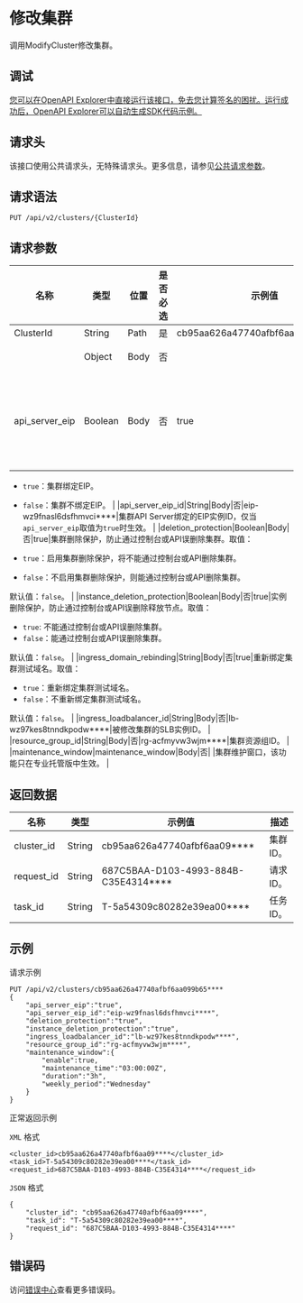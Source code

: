 # 修改集群

调用ModifyCluster修改集群。

## 调试

[您可以在OpenAPI Explorer中直接运行该接口，免去您计算签名的困扰。运行成功后，OpenAPI Explorer可以自动生成SDK代码示例。](https://api.aliyun.com/#product=CS&api=ModifyCluster&type=ROA&version=2015-12-15)

## 请求头

该接口使用公共请求头，无特殊请求头。更多信息，请参见[公共请求参数](~~167755~~)。

## 请求语法

```
PUT /api/v2/clusters/{ClusterId} 
```

## 请求参数

|名称|类型|位置|是否必选|示例值|描述|
|--|--|--|----|---|--|
|ClusterId|String|Path|是|cb95aa626a47740afbf6aa099b65\*\*\*\*|集群ID。 |
| |Object|Body|否| |请求体参数。 |
|api\_server\_eip|Boolean|Body|否|true|集群是否绑定EIP，用于公网访问API Server。取值：

 -   `true`：集群绑定EIP。
-   `false`：集群不绑定EIP。 |
|api\_server\_eip\_id|String|Body|否|eip-wz9fnasl6dsfhmvci\*\*\*\*|集群API Server绑定的EIP实例ID，仅当`api_server_eip`取值为`true`时生效。 |
|deletion\_protection|Boolean|Body|否|true|集群删除保护，防止通过控制台或API误删除集群。取值：

 -   `true`：启用集群删除保护，将不能通过控制台或API删除集群。
-   `false`：不启用集群删除保护，则能通过控制台或API删除集群。

 默认值：`false`。 |
|instance\_deletion\_protection|Boolean|Body|否|true|实例删除保护，防止通过控制台或API误删除释放节点。取值：

 -   `true`: 不能通过控制台或API误删除集群。
-   `false`：能通过控制台或API误删除集群。

 默认值：`false`。 |
|ingress\_domain\_rebinding|String|Body|否|true|重新绑定集群测试域名。取值：

 -   `true`：重新绑定集群测试域名。
-   `false`：不重新绑定集群测试域名。

 默认值：`false`。 |
|ingress\_loadbalancer\_id|String|Body|否|lb-wz97kes8tnndkpodw\*\*\*\*|被修改集群的SLB实例ID。 |
|resource\_group\_id|String|Body|否|rg-acfmyvw3wjm\*\*\*\*|集群资源组ID。 |
|maintenance\_window|maintenance\_window|Body|否| |集群维护窗口，该功能只在专业托管版中生效。 |

## 返回数据

|名称|类型|示例值|描述|
|--|--|---|--|
|cluster\_id|String|cb95aa626a47740afbf6aa09\*\*\*\*|集群ID。 |
|request\_id|String|687C5BAA-D103-4993-884B-C35E4314\*\*\*\*|请求ID。 |
|task\_id|String|T-5a54309c80282e39ea00\*\*\*\*|任务ID。 |

## 示例

请求示例

```
PUT /api/v2/clusters/cb95aa626a47740afbf6aa099b65****
{
    "api_server_eip":"true",
    "api_server_eip_id":"eip-wz9fnasl6dsfhmvci****",
    "deletion_protection":"true",
    "instance_deletion_protection":"true",
    "ingress_loadbalancer_id":"lb-wz97kes8tnndkpodw****",
    "resource_group_id":"rg-acfmyvw3wjm****",
    "maintenance_window":{
        "enable":true,
        "maintenance_time":"03:00:00Z",
        "duration":"3h",
        "weekly_period":"Wednesday"
    }
}
```

正常返回示例

`XML` 格式

```
<cluster_id>cb95aa626a47740afbf6aa09****</cluster_id>
<task_id>T-5a54309c80282e39ea00****</task_id>
<request_id>687C5BAA-D103-4993-884B-C35E4314****</request_id>
```

`JSON` 格式

```
{
    "cluster_id": "cb95aa626a47740afbf6aa09****",
    "task_id": "T-5a54309c80282e39ea00****",
    "request_id": "687C5BAA-D103-4993-884B-C35E4314****"
}
```

## 错误码

访问[错误中心](https://error-center.alibabacloud.com/status/product/CS)查看更多错误码。

